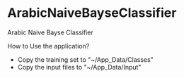 # ArabicNaiveBayseClassifier

Arabic Naive Bayse Classifier 

How to Use the application? 

- Copy the training set to "~/App_Data/Classes"
- Copy the input files to "~/App_Data/Input"
